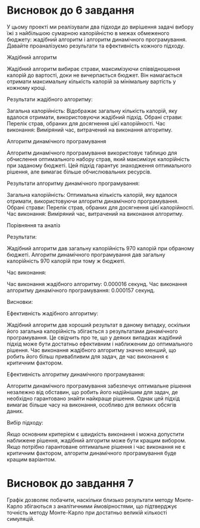 # Висновок до 6 завдання

У цьому проекті ми реалізували два підходи до вирішення задачі вибору їжі з найбільшою сумарною калорійністю в межах обмеженого бюджету: жадібний алгоритм і алгоритм динамічного програмування. Давайте проаналізуємо результати та ефективність кожного підходу.

Жадібний алгоритм

Жадібний алгоритм вибирає страви, максимізуючи співвідношення калорій до вартості, доки не вичерпається бюджет. Він намагається отримати максимальну кількість калорій за мінімальну вартість у кожному кроці.

Результати жадібного алгоритму:

Загальна калорійність: Відображає загальну кількість калорій, яку вдалося отримати, використовуючи жадібний підхід.
Обрані страви: Перелік страв, обраних для досягнення цієї калорійності.
Час виконання: Виміряний час, витрачений на виконання алгоритму.

Алгоритм динамічного програмування

Алгоритм динамічного програмування використовує таблицю для обчислення оптимального набору страв, який максимізує калорійність при заданому бюджеті. Цей підхід гарантує знаходження оптимального рішення, але вимагає більше обчислювальних ресурсів.

Результати алгоритму динамічного програмування:

Загальна калорійність: Оптимальна кількість калорій, яку вдалося отримати, використовуючи алгоритм динамічного програмування.
Обрані страви: Перелік страв, обраних для досягнення цієї калорійності.
Час виконання: Виміряний час, витрачений на виконання алгоритму.

Порівняння та аналіз

Результати:

Жадібний алгоритм дав загальну калорійність 970 калорій при обраному бюджеті.
Алгоритм динамічного програмування дав загальну калорійність 970 калорій при тому ж бюджеті.

Час виконання:

Час виконання жадібного алгоритму: 0.000016 секунд.
Час виконання алгоритму динамічного програмування: 0.000157 секунд.

Висновки:

Ефективність жадібного алгоритму:

Жадібний алгоритм дав хороший результат в даному випадку, оскільки його загальна калорійність збігається з результатами динамічного програмування. Це свідчить про те, що у деяких випадках жадібний підхід може бути достатньо ефективним і наближеним до оптимального рішення.
Час виконання жадібного алгоритму значно менший, що робить його більш привабливим для задач, де час виконання є критичним фактором.

Ефективність алгоритму динамічного програмування:

Алгоритм динамічного програмування забезпечує оптимальне рішення незалежно від обставин, що робить його надійнішим для задач, де необхідно гарантовано знайти найкраще рішення.
Однак цей підхід вимагає більше часу на виконання, особливо для великих обсягів даних.

Вибір підходу:

Якщо основним критерієм є швидкість виконання і можна допустити наближене рішення, жадібний алгоритм може бути кращим вибором.
Якщо потрібно гарантоване оптимальне рішення і час виконання не є критичним фактором, алгоритм динамічного програмування буде кращим варіантом.

# Висновок до завдання 7

Графік дозволяє побачити, наскільки близько результати методу Монте-Карло збігаються з аналітичними ймовірностями, що підтверджує точність методу Монте-Карло при достатньо великій кількості симуляцій.

